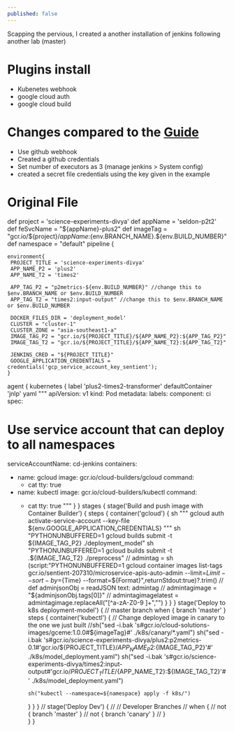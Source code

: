 ```yaml
---
published: false
---
```

Scapping the pervious, I created a another installation of jenkins following another lab (master)

# Plugins install
- Kubenetes webhook
- google cloud auth
- google cloud build

# Changes compared to the [Guide](https://github.com/GoogleCloudPlatform/continuous-deployment-on-kubernetes)
- Use github webhook
- Created a github credentials
- Set number of executors as 3 (manage jenkins > System config)
- created a secret file credentials using the key given in the example


# Original File
def project = 'science-experiments-divya'
def  appName = 'seldon-p2t2'
def  feSvcName = "${appName}-plus2"
def  imageTag = "gcr.io/${project}/${appName}:${env.BRANCH_NAME}.${env.BUILD_NUMBER}"
def namespace = "default"
pipeline {

    environment{
     PROJECT_TITLE = 'science-experiments-divya'
     APP_NAME_P2 = 'plus2'
     APP_NAME_T2 = 'times2'

     APP_TAG_P2 = "p2metrics-${env.BUILD_NUMBER}" //change this to $env.BRANCH_NAME or $env.BUILD_NUMBER
     APP_TAG_T2 = "times2:input-output" //change this to $env.BRANCH_NAME or $env.BUILD_NUMBER

     DOCKER_FILES_DIR = 'deployment_model'
     CLUSTER = "cluster-1"
     CLUSTER_ZONE = "asia-southeast1-a"
     IMAGE_TAG_P2 = "gcr.io/${PROJECT_TITLE}/${APP_NAME_P2}:${APP_TAG_P2}"
     IMAGE_TAG_T2 = "gcr.io/${PROJECT_TITLE}/${APP_NAME_T2}:${APP_TAG_T2}"

     JENKINS_CRED = "${PROJECT_TITLE}"
     GOOGLE_APPLICATION_CREDENTIALS = credentials('gcp_service_account_key_sentient');
    }


  agent {
    kubernetes {
     label 'plus2-times2-transformer'
      defaultContainer 'jnlp'
      yaml """
apiVersion: v1
kind: Pod
metadata:
  labels:
    component: ci
spec:
  # Use service account that can deploy to all namespaces
  serviceAccountName: cd-jenkins
  containers:
  - name: gcloud
    image: gcr.io/cloud-builders/gcloud
    command:
    - cat
    tty: true
  - name: kubectl
    image: gcr.io/cloud-builders/kubectl
    command:
    - cat
    tty: true
"""
  }
}
  stages {
    stage('Build and push image with Container Builder') {
      steps {
        container('gcloud') {
             sh """
                 gcloud auth activate-service-account --key-file ${env.GOOGLE_APPLICATION_CREDENTIALS}
                 """
          sh "PYTHONUNBUFFERED=1 gcloud builds submit -t ${IMAGE_TAG_P2} ./deployment_model"
          sh "PYTHONUNBUFFERED=1 gcloud builds submit -t .${IMAGE_TAG_T2} ./preprocess"
        //    admintag = sh (script:"PYTHONUNBUFFERED=1 gcloud container images list-tags gcr.io/sentient-207310/microservice-apis-auto-admin --limit=${Limit} --sort-by=${Time} --format=${Format}",returnStdout:true)?.trim()
        //     def adminjsonObj = readJSON text: admintag
        //     admintagimage = "${adminjsonObj.tags[0]}"
        //     admintagimagelatest = admintagimage.replaceAll("[^a-zA-Z0-9 ]+","")
        }
      }
    }
    stage('Deploy to k8s deployment-model') {
      // master branch
      when { branch 'master' }
      steps {
        container('kubectl') {
          // Change deployed image in canary to the one we just built
          //sh("sed -i.bak 's#gcr.io/cloud-solutions-images/gceme:1.0.0#${imageTag}#' ./k8s/canary/*.yaml")
          sh("sed -i.bak 's#gcr.io/science-experiments-divya/plus2:p2metrics-0.1#'gcr.io/${PROJECT_TITLE}/${APP_NAME_P2}:${IMAGE_TAG_P2}'#' ./k8s/model_deployment.yaml")
          sh("sed -i.bak 's#gcr.io/science-experiments-divya/times2:input-output#'gcr.io/${PROJECT_TITLE}/${APP_NAME_T2}:${IMAGE_TAG_T2}'#' ./k8s/model_deployment.yaml")

          sh("kubectl --namespace=${namespace} apply -f k8s/")
        } 
      }
    }
    // stage('Deploy Dev') {
    //   // Developer Branches
    //   when { 
    //     not { branch 'master' } 
    //     not { branch 'canary' }
    //   }     
  }
}



